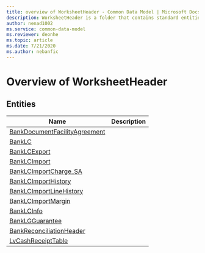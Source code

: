 ```yaml
---
title: overview of WorksheetHeader - Common Data Model | Microsoft Docs
description: WorksheetHeader is a folder that contains standard entities related to the Common Data Model.
author: nenad1002
ms.service: common-data-model
ms.reviewer: deonhe
ms.topic: article
ms.date: 7/21/2020
ms.author: nebanfic
---
```


# Overview of WorksheetHeader


## Entities

|Name|Description|
|---|---|
|[BankDocumentFacilityAgreement](BankDocumentFacilityAgreement.md)||
|[BankLC](BankLC.md)||
|[BankLCExport](BankLCExport.md)||
|[BankLCImport](BankLCImport.md)||
|[BankLCImportCharge_SA](BankLCImportCharge_SA.md)||
|[BankLCImportHistory](BankLCImportHistory.md)||
|[BankLCImportLineHistory](BankLCImportLineHistory.md)||
|[BankLCImportMargin](BankLCImportMargin.md)||
|[BankLCInfo](BankLCInfo.md)||
|[BankLGGuarantee](BankLGGuarantee.md)||
|[BankReconciliationHeader](BankReconciliationHeader.md)||
|[LvCashReceiptTable](LvCashReceiptTable.md)||
